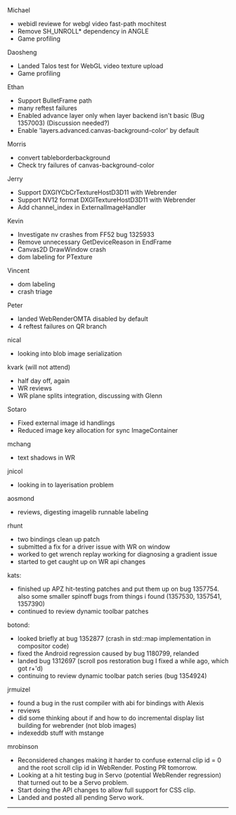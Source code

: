 Michael
* webidl reviewe for webgl video fast-path mochitest
* Remove SH_UNROLL* dependency in ANGLE
* Game profiling

Daosheng
* Landed Talos test for WebGL video texture upload
* Game profiling

Ethan
* Support BulletFrame path
* many reftest failures
* Enabled advance layer only when layer backend isn't basic (Bug 1357003)  (Discussion needed?)
* Enable 'layers.advanced.canvas-background-color' by default 

Morris
* convert tableborderbackground
* Check try failures of canvas-background-color 

Jerry
* Support DXGIYCbCrTextureHostD3D11 with Webrender
* Support NV12 format DXGITextureHostD3D11 with Webrender
* Add channel_index in ExternalImageHandler

Kevin
* Investigate nv crashes from FF52 bug 1325933
* Remove unnecessary GetDeviceReason in EndFrame
* Canvas2D DrawWindow crash
* dom labeling for PTexture

Vincent
* dom labeling
* crash triage

Peter
* landed WebRenderOMTA disabled by default
* 4 reftest failures on QR branch 



nical
* looking into blob image serialization



kvark (will not attend)
* half day off, again
* WR reviews
* WR plane splits integration, discussing with Glenn



Sotaro
* Fixed external image id handlings
* Reduced image key allocation for sync ImageContainer



mchang
* text shadows in WR



jnicol
* looking in to layerisation problem



aosmond
* reviews, digesting imagelib runnable labeling



rhunt
* two bindings clean up patch
* submitted a fix for a driver issue with WR on window
* worked to get wrench replay working for diagnosing a gradient issue
* started to get caught up on WR api changes



kats:
* finished up APZ hit-testing patches and put them up on bug 1357754. also some smaller spinoff bugs from things i found (1357530, 1357541, 1357390)
* continued to review dynamic toolbar patches



botond:
* looked briefly at bug 1352877 (crash in std::map implementation in compositor code) 
* fixed the Android regression caused by bug 1180799, relanded
* landed bug 1312697 (scroll pos restoration bug I fixed a while ago, which got r+'d) 
* continuing to review dynamic toolbar patch series (bug 1354924)



jrmuizel
* found a bug in the rust compiler with abi for bindings with Alexis
* reviews
* did some thinking about if and how to do incremental display list building for webrender (not blob images)
* indexeddb stuff with mstange



mrobinson
* Reconsidered changes making it harder to confuse external clip id = 0 and the root scroll clip id in WebRender. Posting PR tomorrow.
* Looking at a hit testing bug in Servo (potential WebRender regression) that turned out to be a Servo problem.
* Start doing the API changes to allow full support for CSS clip.
* Landed and posted all pending Servo work. 

________________


